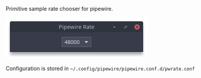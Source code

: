 Primitive sample rate chooser for pipewire.

![Screenshot](docs/screenshot.png)

Configuration is stored in `~/.config/pipewire/pipewire.conf.d/pwrate.conf`